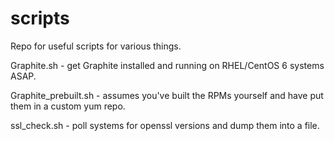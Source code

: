 # scripts

Repo for useful scripts for various things.

Graphite.sh - get Graphite installed and running on RHEL/CentOS 6 systems ASAP.

Graphite_prebuilt.sh - assumes you've built the RPMs yourself and have put them in a custom yum repo.

ssl_check.sh - poll systems for openssl versions and dump them into a file.
